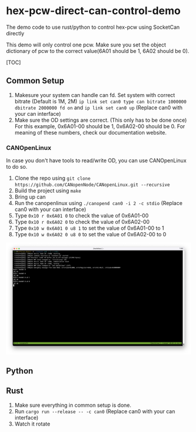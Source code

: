 # hex-pcw-direct-can-control-demo
The demo code to use rust/python to control hex-pcw using SocketCan directly

This demo will only control one pcw. Make sure you set the object dictionary of pcw to the correct value(6A01 should be 1, 6A02 should be 0).

[TOC]

## Common Setup
1. Makesure your system can handle can fd. Set system with correct bitrate (Default is 1M, 2M) `ip link set can0 type can bitrate 1000000 dbitrate 2000000 fd on` and `ip link set can0 up` (Replace can0 with your can interface)
2. Make sure the OD settings are correct. (This only has to be done once) For this example, 0x6A01-00 should be 1, 0x6A02-00 should be 0. For meaning of these numbers, check our documentation website.

### CANOpenLinux
In case you don't have tools to read/write OD, you can use CANOpenLinux to do so.

1. Clone the repo using `git clone https://github.com/CANopenNode/CANopenLinux.git --recursive`
2. Build the project using `make`
3. Bring up can
4. Run the canopenlinux using `./canopend can0 -i 2 -c stdio` (Replace can0 with your can interface)
5. Type `0x10 r 0x6A01 0` to check the value of 0x6A01-00
6. Type `0x10 r 0x6A02 0` to check the value of 0x6A02-00
7. Type `0x10 w 0x6A01 0 u8 1` to set the value of 0x6A01-00 to 1
8. Type `0x10 w 0x6A02 0 u8 0` to set the value of 0x6A02-00 to 0

![CANOpenLinux](./CANOpenLinux.png)

## Python

## Rust

1. Make sure everything in common setup is done.
2. Run `cargo run --release -- -c can0` (Replace can0 with your can interface)
3. Watch it rotate
